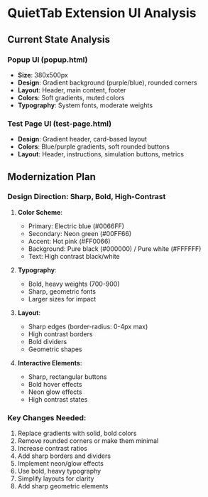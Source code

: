 # QuietTab Extension UI Analysis

## Current State Analysis

### Popup UI (popup.html)
- **Size**: 380x500px
- **Design**: Gradient background (purple/blue), rounded corners
- **Layout**: Header, main content, footer
- **Colors**: Soft gradients, muted colors
- **Typography**: System fonts, moderate weights

### Test Page UI (test-page.html)
- **Design**: Gradient header, card-based layout
- **Colors**: Blue/purple gradients, soft rounded buttons
- **Layout**: Header, instructions, simulation buttons, metrics

## Modernization Plan

### Design Direction: Sharp, Bold, High-Contrast
1. **Color Scheme**: 
   - Primary: Electric blue (#0066FF)
   - Secondary: Neon green (#00FF66)
   - Accent: Hot pink (#FF0066)
   - Background: Pure black (#000000) / Pure white (#FFFFFF)
   - Text: High contrast black/white

2. **Typography**:
   - Bold, heavy weights (700-900)
   - Sharp, geometric fonts
   - Larger sizes for impact

3. **Layout**:
   - Sharp edges (border-radius: 0-4px max)
   - High contrast borders
   - Bold dividers
   - Geometric shapes

4. **Interactive Elements**:
   - Sharp, rectangular buttons
   - Bold hover effects
   - Neon glow effects
   - High contrast states

### Key Changes Needed:
1. Replace gradients with solid, bold colors
2. Remove rounded corners or make them minimal
3. Increase contrast ratios
4. Add sharp borders and dividers
5. Implement neon/glow effects
6. Use bold, heavy typography
7. Simplify layouts for clarity
8. Add sharp geometric elements

